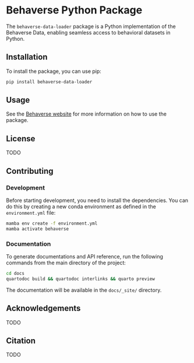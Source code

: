 # Behaverse Python Package

The `behaverse-data-loader` package is a Python implementation of the Behaverse Data, enabling seamless access to behavioral datasets in Python.

## Installation

To install the package, you can use pip:

```bash
pip install behaverse-data-loader
```

## Usage

See the [Behaverse website](https://behaverse.org/data) for more information on how to use the package.

## License

TODO

## Contributing


### Development

Before starting development, you need to install the dependencies. You can do this by creating a new conda environment as defined in the `environment.yml` file:

```bash
mamba env create -f environment.yml
mamba activate behaverse
```

### Documentation

To generate documentations and API reference, run the following commands from the main directory of the project:

```bash
cd docs
quartodoc build && quartodoc interlinks && quarto preview
```

The documentation will be available in the `docs/_site/` directory.



## Acknowledgements

TODO

## Citation

TODO
